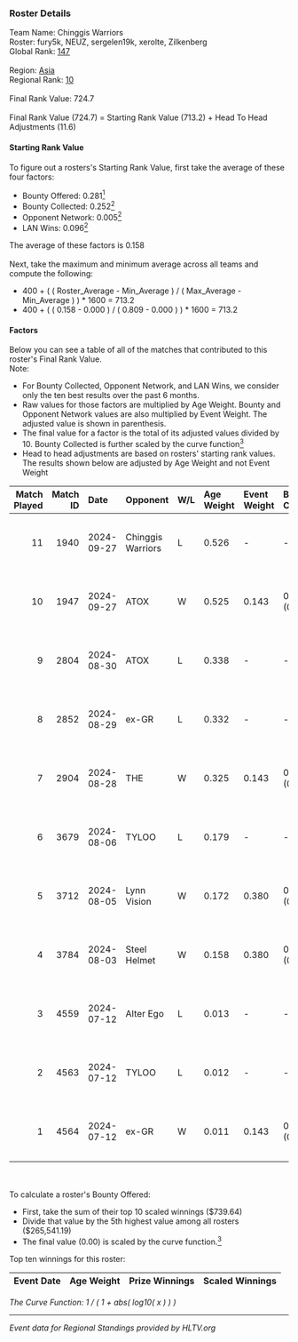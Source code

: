 ### Roster Details<br />
Team Name: Chinggis Warriors<br />
Roster: fury5k, NEUZ, sergelen19k, xerolte, Zilkenberg<br />
Global Rank: [147](../../standings_global_2025_01_06.md)<br />
<br />
Region: [Asia]( ../../standings_asia_2025_01_06.md)<br />
Regional Rank: [10]( ../../standings_asia_2025_01_06.md)<br />
<br />
Final Rank Value:  724.7<br />
<br />
Final Rank Value (724.7) = Starting Rank Value (713.2) + Head To Head Adjustments (11.6)<br />

#### Starting Rank Value<br />
To figure out a rosters's Starting Rank Value, first take the average of these four factors:<br />
- Bounty Offered: 0.281[<sup>1</sup>](#table2)
- Bounty Collected: 0.252[<sup>2</sup>](#table1)
- Opponent Network: 0.005[<sup>2</sup>](#table1)
- LAN Wins: 0.096[<sup>2</sup>](#table1)

The average of these factors is 0.158<br />
<br />
Next, take the maximum and minimum average across all teams and compute the following:<br />
- 400 + ( ( Roster_Average - Min_Average ) / ( Max_Average - Min_Average ) ) * 1600 = 713.2
- 400 + ( ( 0.158 - 0.000 ) / ( 0.809 - 0.000 ) ) * 1600 = 713.2


#### Factors<br />
Below you can see a table of all of the matches that contributed to this roster's Final Rank Value.<br />
Note:<br />

- For Bounty Collected, Opponent Network, and LAN Wins, we consider only the ten best results over the past 6 months.
- Raw values for those factors are multiplied by Age Weight. Bounty and Opponent Network values are also multiplied by Event Weight. The adjusted value is shown in parenthesis.
- The final value for a factor is the total of its adjusted values divided by 10. Bounty Collected is further scaled by the curve function[<sup>3</sup>](#curveFunction)
- Head to head adjustments are based on rosters' starting rank values. The results shown below are adjusted by Age Weight and not Event Weight
<span id="table1"></span><br />


| Match Played | Match ID | Date       | Opponent          | W/L | Age Weight | Event Weight | Bounty Collected | Opponent Network | LAN Wins  | H2H Adj. | Roster                                         |
| -: | -: | :- | :- | :- | :- | :- | :- | :- | :- | -: | :- |
|           11 |     1940 | 2024-09-27 | Chinggis Warriors | L   | 0.526      | -            | -                | -                | -         |    -4.21 | fury5k, NEUZ, sergelen19k, xerolte, Zilkenberg |
|           10 |     1947 | 2024-09-27 | ATOX              | W   | 0.525      | 0.143        | 0.114 (0.009)    | 0.434 (0.033)    | 1 (0.525) |    15.27 | fury5k, NEUZ, sergelen19k, xerolte, Zilkenberg |
|            9 |     2804 | 2024-08-30 | ATOX              | L   | 0.338      | -            | -                | -                | -         |    -0.73 | fury5k, NEUZ, sergelen19k, xerolte, Zilkenberg |
|            8 |     2852 | 2024-08-29 | ex-GR             | L   | 0.332      | -            | -                | -                | -         |    -4.68 | fury5k, NEUZ, sergelen19k, xerolte, Zilkenberg |
|            7 |     2904 | 2024-08-28 | THE               | W   | 0.325      | 0.143        | 0.000 (0.000)    | 0.042 (0.002)    | 0 (0.000) |     2.57 | fury5k, NEUZ, sergelen19k, xerolte, Zilkenberg |
|            6 |     3679 | 2024-08-06 | TYLOO             | L   | 0.179      | -            | -                | -                | -         |    -1.56 | fury5k, NEUZ, starDUST, xerolte, Zilkenberg    |
|            5 |     3712 | 2024-08-05 | Lynn Vision       | W   | 0.172      | 0.380        | 0.032 (0.002)    | 0.219 (0.014)    | 1 (0.172) |     4.39 | fury5k, NEUZ, starDUST, xerolte, Zilkenberg    |
|            4 |     3784 | 2024-08-03 | Steel Helmet      | W   | 0.158      | 0.380        | 0.000 (0.000)    | 0.013 (0.001)    | 1 (0.158) |     0.73 | fury5k, NEUZ, starDUST, xerolte, Zilkenberg    |
|            3 |     4559 | 2024-07-12 | Alter Ego         | L   | 0.013      | -            | -                | -                | -         |    -0.30 | fury5k, NEUZ, starDUST, xerolte, Zilkenberg    |
|            2 |     4563 | 2024-07-12 | TYLOO             | L   | 0.012      | -            | -                | -                | -         |    -0.10 | fury5k, NEUZ, starDUST, xerolte, Zilkenberg    |
|            1 |     4564 | 2024-07-12 | ex-GR             | W   | 0.011      | 0.143        | 0.026 (0.000)    | 0.135 (0.000)    | 0 (0.000) |     0.20 | fury5k, NEUZ, starDUST, xerolte, Zilkenberg    |

<br />
<span id="table2"></span><br />
To calculate a roster's Bounty Offered:<br />

- First, take the sum of their top 10 scaled winnings ($739.64)
- Divide that value by the 5th highest value among all rosters ($265,541.19)
- The final value (0.00) is scaled by the curve function.[<sup>3</sup>](#curveFunction)

Top ten winnings for this roster:<br />

| Event Date | Age Weight | Prize Winnings | Scaled Winnings |
| :- | -: | :- | :- |


<span id="curveFunction"></span>_The Curve Function: 1 / ( 1 + abs( log10( x ) ) )_<br />

---
_Event data for Regional Standings provided by HLTV.org_<br />
